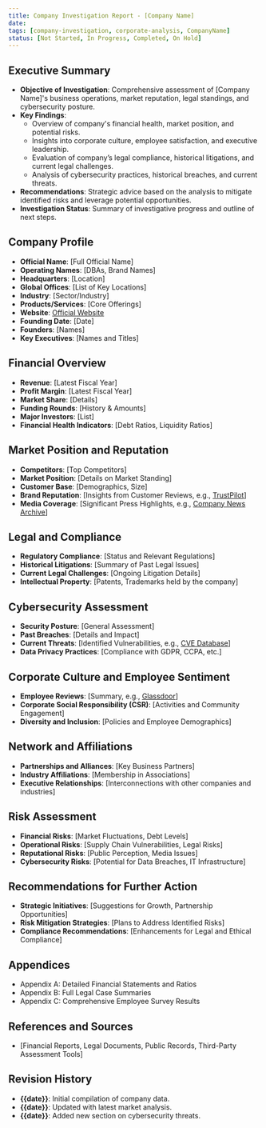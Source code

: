 ```yaml
---
title: Company Investigation Report - [Company Name]
date: 
tags: [company-investigation, corporate-analysis, CompanyName]
status: [Not Started, In Progress, Completed, On Hold]
---
```


## Executive Summary
- **Objective of Investigation**: Comprehensive assessment of [Company Name]'s business operations, market reputation, legal standings, and cybersecurity posture.
- **Key Findings**:
  - Overview of company's financial health, market position, and potential risks.
  - Insights into corporate culture, employee satisfaction, and executive leadership.
  - Evaluation of company’s legal compliance, historical litigations, and current legal challenges.
  - Analysis of cybersecurity practices, historical breaches, and current threats.
- **Recommendations**: Strategic advice based on the analysis to mitigate identified risks and leverage potential opportunities.
- **Investigation Status**: Summary of investigative progress and outline of next steps.

## Company Profile
- **Official Name**: [Full Official Name]
- **Operating Names**: [DBAs, Brand Names]
- **Headquarters**: [Location]
- **Global Offices**: [List of Key Locations]
- **Industry**: [Sector/Industry]
- **Products/Services**: [Core Offerings]
- **Website**: [Official Website](https://www.companywebsite.com)
- **Founding Date**: [Date]
- **Founders**: [Names]
- **Key Executives**: [Names and Titles]

## Financial Overview
- **Revenue**: [Latest Fiscal Year]
- **Profit Margin**: [Latest Fiscal Year]
- **Market Share**: [Details]
- **Funding Rounds**: [History & Amounts]
- **Major Investors**: [List]
- **Financial Health Indicators**: [Debt Ratios, Liquidity Ratios]

## Market Position and Reputation
- **Competitors**: [Top Competitors]
- **Market Position**: [Details on Market Standing]
- **Customer Base**: [Demographics, Size]
- **Brand Reputation**: [Insights from Customer Reviews, e.g., [TrustPilot](https://www.trustpilot.com/review/companyname)]
- **Media Coverage**: [Significant Press Highlights, e.g., [Company News Archive](https://www.companywebsite.com/news)]

## Legal and Compliance
- **Regulatory Compliance**: [Status and Relevant Regulations]
- **Historical Litigations**: [Summary of Past Legal Issues]
- **Current Legal Challenges**: [Ongoing Litigation Details]
- **Intellectual Property**: [Patents, Trademarks held by the company]

## Cybersecurity Assessment
- **Security Posture**: [General Assessment]
- **Past Breaches**: [Details and Impact]
- **Current Threats**: [Identified Vulnerabilities, e.g., [CVE Database](https://cve.mitre.org/)]
- **Data Privacy Practices**: [Compliance with GDPR, CCPA, etc.]

## Corporate Culture and Employee Sentiment
- **Employee Reviews**: [Summary, e.g., [Glassdoor](https://www.glassdoor.com/Reviews/company-reviews.htm)]
- **Corporate Social Responsibility (CSR)**: [Activities and Community Engagement]
- **Diversity and Inclusion**: [Policies and Employee Demographics]

## Network and Affiliations
- **Partnerships and Alliances**: [Key Business Partners]
- **Industry Affiliations**: [Membership in Associations]
- **Executive Relationships**: [Interconnections with other companies and industries]

## Risk Assessment
- **Financial Risks**: [Market Fluctuations, Debt Levels]
- **Operational Risks**: [Supply Chain Vulnerabilities, Legal Risks]
- **Reputational Risks**: [Public Perception, Media Issues]
- **Cybersecurity Risks**: [Potential for Data Breaches, IT Infrastructure]

## Recommendations for Further Action
- **Strategic Initiatives**: [Suggestions for Growth, Partnership Opportunities]
- **Risk Mitigation Strategies**: [Plans to Address Identified Risks]
- **Compliance Recommendations**: [Enhancements for Legal and Ethical Compliance]

## Appendices
- Appendix A: Detailed Financial Statements and Ratios
- Appendix B: Full Legal Case Summaries
- Appendix C: Comprehensive Employee Survey Results

## References and Sources
- [Financial Reports, Legal Documents, Public Records, Third-Party Assessment Tools]

## Revision History
- **{{date}}**: Initial compilation of company data.
- **{{date}}**: Updated with latest market analysis.
- **{{date}}**: Added new section on cybersecurity threats.
